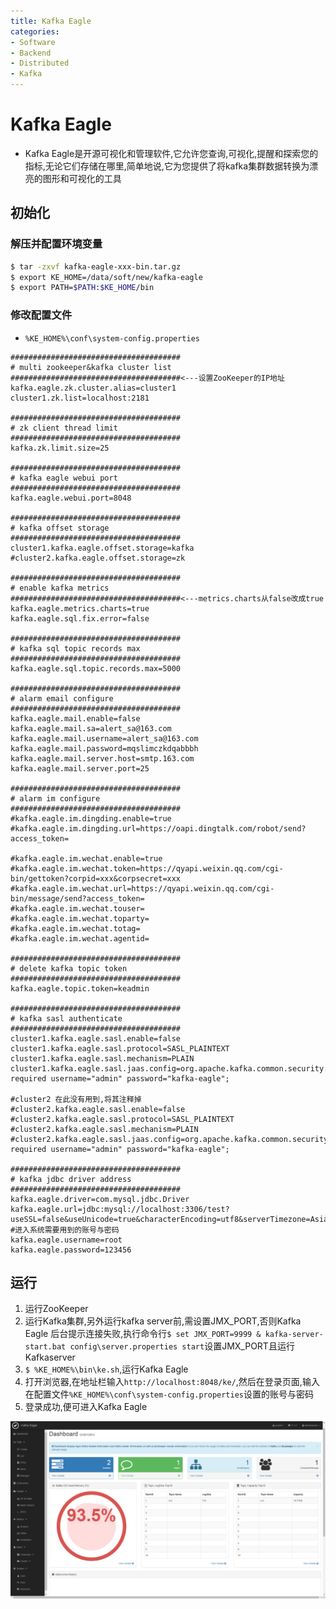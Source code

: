 ```yaml
---
title: Kafka Eagle
categories:
- Software
- Backend
- Distributed
- Kafka
---
```

# Kafka Eagle

- Kafka Eagle是开源可视化和管理软件,它允许您查询,可视化,提醒和探索您的指标,无论它们存储在哪里,简单地说,它为您提供了将kafka集群数据转换为漂亮的图形和可视化的工具

## 初始化

### 解压并配置环境变量

```bash
$ tar -zxvf kafka-eagle-xxx-bin.tar.gz
$ export KE_HOME=/data/soft/new/kafka-eagle
$ export PATH=$PATH:$KE_HOME/bin
```

### 修改配置文件

- `%KE_HOME%\conf\system-config.properties`

```properties
######################################
# multi zookeeper&kafka cluster list
######################################<---设置ZooKeeper的IP地址
kafka.eagle.zk.cluster.alias=cluster1
cluster1.zk.list=localhost:2181

######################################
# zk client thread limit
######################################
kafka.zk.limit.size=25

######################################
# kafka eagle webui port
######################################
kafka.eagle.webui.port=8048

######################################
# kafka offset storage
######################################
cluster1.kafka.eagle.offset.storage=kafka
#cluster2.kafka.eagle.offset.storage=zk

######################################
# enable kafka metrics
######################################<---metrics.charts从false改成true
kafka.eagle.metrics.charts=true
kafka.eagle.sql.fix.error=false

######################################
# kafka sql topic records max
######################################
kafka.eagle.sql.topic.records.max=5000

######################################
# alarm email configure
######################################
kafka.eagle.mail.enable=false
kafka.eagle.mail.sa=alert_sa@163.com
kafka.eagle.mail.username=alert_sa@163.com
kafka.eagle.mail.password=mqslimczkdqabbbh
kafka.eagle.mail.server.host=smtp.163.com
kafka.eagle.mail.server.port=25

######################################
# alarm im configure
######################################
#kafka.eagle.im.dingding.enable=true
#kafka.eagle.im.dingding.url=https://oapi.dingtalk.com/robot/send?access_token=

#kafka.eagle.im.wechat.enable=true
#kafka.eagle.im.wechat.token=https://qyapi.weixin.qq.com/cgi-bin/gettoken?corpid=xxx&corpsecret=xxx
#kafka.eagle.im.wechat.url=https://qyapi.weixin.qq.com/cgi-bin/message/send?access_token=
#kafka.eagle.im.wechat.touser=
#kafka.eagle.im.wechat.toparty=
#kafka.eagle.im.wechat.totag=
#kafka.eagle.im.wechat.agentid=

######################################
# delete kafka topic token
######################################
kafka.eagle.topic.token=keadmin

######################################
# kafka sasl authenticate
######################################
cluster1.kafka.eagle.sasl.enable=false
cluster1.kafka.eagle.sasl.protocol=SASL_PLAINTEXT
cluster1.kafka.eagle.sasl.mechanism=PLAIN
cluster1.kafka.eagle.sasl.jaas.config=org.apache.kafka.common.security.plain.PlainLoginModule required username="admin" password="kafka-eagle";

#cluster2 在此没有用到,将其注释掉
#cluster2.kafka.eagle.sasl.enable=false
#cluster2.kafka.eagle.sasl.protocol=SASL_PLAINTEXT
#cluster2.kafka.eagle.sasl.mechanism=PLAIN
#cluster2.kafka.eagle.sasl.jaas.config=org.apache.kafka.common.security.plain.PlainLoginModule required username="admin" password="kafka-eagle";

######################################
# kafka jdbc driver address
######################################
kafka.eagle.driver=com.mysql.jdbc.Driver
kafka.eagle.url=jdbc:mysql://localhost:3306/test?useSSL=false&useUnicode=true&characterEncoding=utf8&serverTimezone=Asia/Shanghai
#进入系统需要用到的账号与密码
kafka.eagle.username=root
kafka.eagle.password=123456
```

## 运行

1. 运行ZooKeeper
2. 运行Kafka集群,另外运行kafka server前,需设置JMX_PORT,否则Kafka Eagle 后台提示连接失败,执行命令行`$ set JMX_PORT=9999 & kafka-server-start.bat config\server.properties start`设置JMX_PORT且运行Kafkaserver
3. `$ %KE_HOME%\bin\ke.sh`,运行Kafka Eagle
4. 打开浏览器,在地址栏输入`http://localhost:8048/ke/`,然后在登录页面,输入在配置文件`%KE_HOME%\conf\system-config.properties`设置的账号与密码
5. 登录成功,便可进入Kafka Eagle

![](https://raw.githubusercontent.com/LuShan123888/Files/main/Pictures/2021-07-18-22.png)